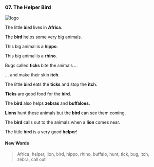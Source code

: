 ### 07. The Helper Bird

![logo](./07.The-Helper-Bird.jpg)

The little **bird** lives in **Africa**.

The **bird** helps some very big animals.

This big animal is a **hippo**.

This big animal is a **rhino**.

Bugs called **ticks** bite the animals ...

... and make their skin **itch**.

The little **bird** eats the **ticks** and stop the **itch**.

**Ticks** are good food for the **bird**.

The **bird** also helps **zebras** and **buffaloes**.

**Lions** hunt these animals but the **bird** can see them coming.

The **bird** calls out to the animals when a **lion** comes near.

The little **bird** is a very good **helper**!

#### New Words

> Africa, helper, lion, bird, hippo, rhino, buffalo, hunt, tick, bug, itch, zebra, call out
